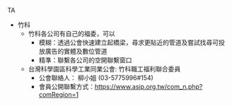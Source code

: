 TA
- 竹科
  - 竹科各公司有自己的福委，可以
    - 模糊：透過公會快速建立起橋梁，尋求更貼近的管道及嘗試找尋可投放廣告的實體及數位管道
    - 精準：聯繫各公司的空開聯繫窗口
  - 台灣科學園區科學工業同業公會: 竹科職工福利聯合委員 
    - 公會聯絡人：	柳小姐 (03-5775996#154)
    - 會員公開聯繫方式：https://www.asip.org.tw/com_n.php?comRegion=1
